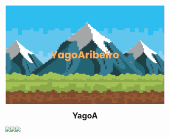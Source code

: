 <div style="display: flex; text-align:center;">
    <img src="https://github.com/yagoAribeiro/yagoAribeiro/blob/main/banner.png">
</div>

<h2 style="margin:20px; font-size:19pt;" align="center">YagoA</h2>

<div style="display:flex; flex-direction:row;" align="center">
    <img src="https://github-readme-stats.vercel.app/api?username=yagoAribeiro&show_icons=true&theme=radical&border_color=DF61F1">
    <img src="https://github-readme-stats.vercel.app/api/top-langs/?username=yagoAribeiro&langs_count=8&layout=compact&theme=radical&border_color=DF61F1">
    <img src="http://github-readme-streak-stats.herokuapp.com?user=yagoAribeiro&theme=radical&date_format=j%20M%5B%20Y%5D&mode=weekly">
</div>

<div>
    <a href="https://github.com/devicons/devicon/blob/master/icons/godot/godot-original.svg">
</div>

